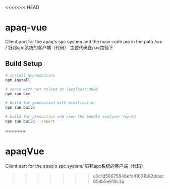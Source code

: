 <<<<<<< HEAD
# apaq-vue
Client part for the apaq's spc system and the main code are in the path /src
/ 钰邦spc系统的客户端（代码）
主要代码在/src路径下

## Build Setup

``` bash
# install dependencies
npm install

# serve with hot reload at localhost:8080
npm run dev

# build for production with minification
npm run build

# build for production and view the bundle analyzer report
npm run build --report
```

=======
# apaqVue
Client part for the apaq's spc system/ 钰邦spc系统的客户端（代码）
>>>>>>> a0c1d59675846efc41631b82ddec05db5e819c3a
